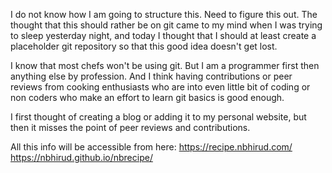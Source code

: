 
I do not know how I am going to structure this. Need to figure this out. The thought that this should rather be on git came to my mind when I was trying to sleep yesterday night, and today I thought that I should at least create a placeholder git repository so that this good idea doesn't get lost.

I know that most chefs won't be using git. But I am a programmer first then anything else by profession. And I think having contributions or peer reviews from cooking enthusiasts who are into even little bit of coding or non coders who make an effort to learn git basics is good enough.

I first thought of creating a blog or adding it to my personal website, but then it misses the point of peer reviews and contributions. 

All this info will be accessible from here:
https://recipe.nbhirud.com/
https://nbhirud.github.io/nbrecipe/